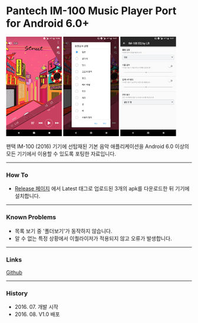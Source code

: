 # Pantech IM-100 Music Player Port for Android 6.0+

<img src="Images/app_1.png" width="30%" height="30%" alt="Screenshot"></img>
<img src="Images/app_2.png" width="30%" height="30%" alt="Screenshot"></img>
<img src="Images/app_3.png" width="30%" height="30%" alt="Screenshot"></img>

팬택 IM-100 (2016) 기기에 선탑재된 기본 음악 애플리케이션을
Android 6.0 이상의 모든 기기에서 이용할 수 있도록 포팅한 자료입니다.

***

### How To

* [Release 페이지](https://github.com/yymin1022/IM-100_Music/releases) 에서 Latest 태그로 업로드된 3개의 apk를 다운로드한 뒤 기기에 설치합니다.

***

### Known Problems

* 목록 보기 중 '폴더보기'가 동작하지 않습니다.
* 알 수 없는 특정 상황에서 이퀄라이저가 적용되지 않고 오류가 발생합니다.

***

### Links
[Github](https://github.com/yymin1022/IM-100_Music)

***

### History
* 2016\. 07\. 개발 시작
* 2016\. 08\. V1\.0 배포
